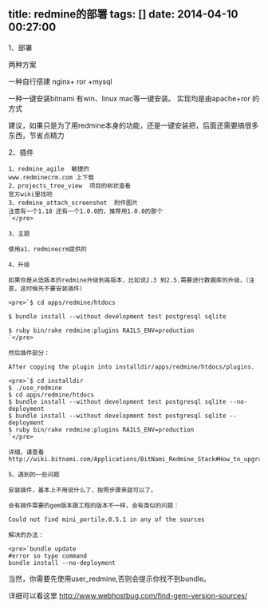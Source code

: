 title: redmine的部署
tags: []
date: 2014-04-10 00:27:00
---

1、部署

两种方案

一种自行搭建 nginx+ ror +mysql

一种一键安装bitnami  有win、linux mac等一键安装。 实现均是由apache+ror 的方式

建议，如果只是为了用redmine本身的功能，还是一键安装把，后面还需要搞很多东西，节省点精力

2、插件

    1、redmine_agile  敏捷的
    www.redminecrm.com 上下载
    2、projects_tree_view  项目的树状查看
    官方wiki里找吧
    3、redmine_attach_screenshot  附件图片
    注意有一个1.18 还有一个1.0.0的，推荐用1.0.0的那个
    `</pre>
<!--more-->
    3、主题

    使用a1，redminecrm提供的

    4、升级

    如果你是从低版本的redmine升级到高版本，比如说2.3 到2.5.需要进行数据库的升级，（注意，这时候先不要安装插件）

    <pre>`$ cd apps/redmine/htdocs

    $ bundle install --without development test postgresql sqlite

    $ ruby bin/rake redmine:plugins RAILS_ENV=production
    `</pre>

    然后插件部分：

    After copying the plugin into installdir/apps/redmine/htdocs/plugins.

    <pre>`$ cd installdir
    $ ./use_redmine
    $ cd apps/redmine/htdocs
    $ bundle install --without development test postgresql sqlite --no-deployment
    $ bundle install --without development test postgresql sqlite --deployment
    $ ruby bin/rake redmine:plugins RAILS_ENV=production
    `</pre>

    详细，请查看  http://wiki.bitnami.com/Applications/BitNami_Redmine_Stack#How_to_upgrade_Redmine.3f

    5、遇到的一些问题

    安装插件，基本上不用说什么了，按照步骤来就可以了。

    会有插件需要的gem版本跟工程的版本不一样，会有类似的问题：

    Could not find mini_portile.0.5.1 in any of the sources

    解决的办法：

    <pre>`bundle update
    #error so type command
    bundle install --no-deployment

当然，你需要先使用user_redmine,否则会提示你找不到bundle。

详细可以看这里 http://www.webhostbug.com/find-gem-version-sources/